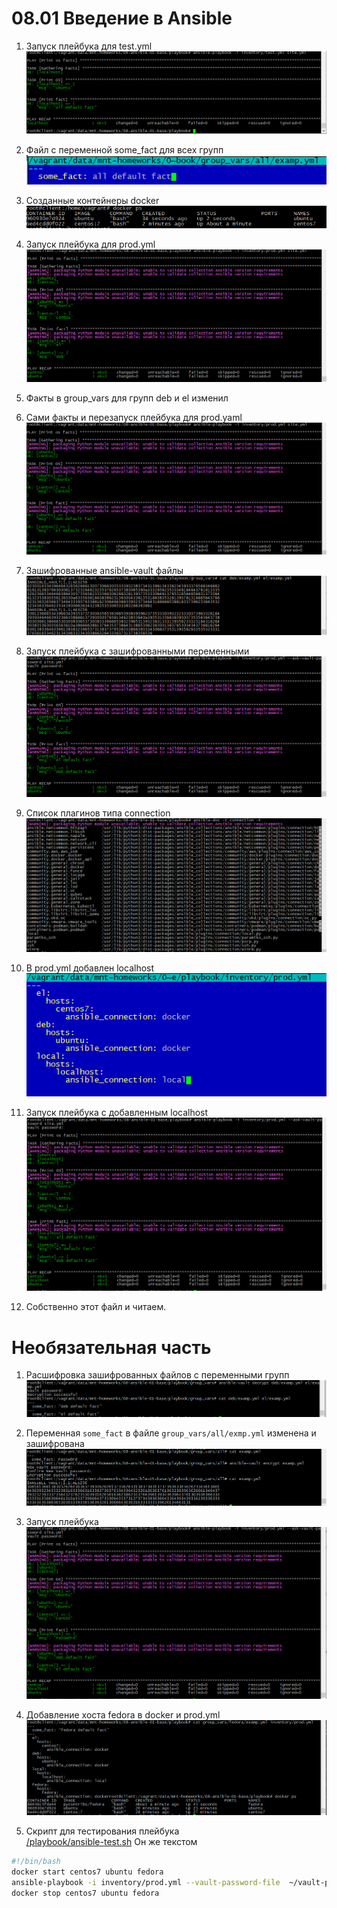 # 08.01 Введение в Ansible

1. Запуск плейбука для test.yml  
![Alt text](png/01.png)

2. Файл с переменной some_fact для всех групп  
![Alt text](png/02.png)

3. Созданные контейнеры docker  
![Alt text](png/03.png)

4. Запуск плейбука для prod.yml  
![Alt text](png/04.png)

5. Факты в group_vars для групп deb и el изменил

6. Сами факты и перезапуск плейбука для prod.yaml  
![Alt text](png/06.png)

7. Зашифрованные ansible-vault файлы  
![Alt text](png/07.png)

8. Запуск плейбука с зашифрованными переменными  
![Alt text](png/08.png)

9. Список плагинов типа connection  
![Alt text](png/09.png)

10. В prod.yml добавлен localhost  
![Alt text](png/10.png)

11. Запуск плейбука с добавленным localhost  
![Alt text](png/11.png)

12. Собственно этот файл и читаем.

# Необязательная часть

1. Расшифровка зашифрованных файлов с переменными групп  
![Alt text](png/d01.png)

2. Переменная `some_fact` в файле `group_vars/all/exmp.yml` изменена и зашифрована  
![Alt text](png/d02.png)

3. Запуск плейбука  
![Alt text](png/d03.png)

4. Добавление хоста fedora в docker и prod.yml  
![Alt text](png/d04.png)

5. Скрипт для тестирования плейбука  
[/playbook/ansible-test.sh](playbook/ansible-test.sh)
Он же текстом

```bash
#!/bin/bash
docker start centos7 ubuntu fedora
ansible-playbook -i inventory/prod.yml --vault-password-file  ~/vault-pwd site.yml
docker stop centos7 ubuntu fedora
```

